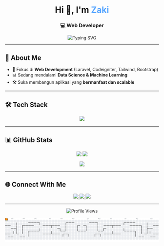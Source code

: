 <!-- Header dengan animasi teks -->
<h1 align="center">Hi 👋, I'm <span style="color:#58a6ff;">Zaki</span></h1>
<h3 align="center">💻 Web Developer </h3>

<p align="center">
  <img src="https://readme-typing-svg.herokuapp.com?font=Fira+Code&weight=500&size=20&pause=1000&color=58A6FF&center=true&vCenter=true&width=500&lines=Clean+Code+%7C+Problem+Solver;Always+Learning+New+Things;Building+Useful+and+Scalable+Apps" alt="Typing SVG" />
</p>

---

## 🚀 About Me

- 🎯 Fokus di **Web Development** (Laravel, Codeigniter, Tailwind, Bootstrap)
- 📊 Sedang mendalami **Data Science & Machine Learning**
- 🛠️ Suka membangun aplikasi yang **bermanfaat dan scalable**

---

## 🛠 Tech Stack

<p align="center">
  <img src="https://skillicons.dev/icons?i=php,laravel,js,python,cpp,mysql,git,linux,html,vscode&perline=10" />
</p>

---

## 📊 GitHub Stats

<p align="center">
  <img src="https://github-readme-stats.vercel.app/api?username=Jeksidotexe&show_icons=true&theme=tokyonight&hide_border=true" height="165"/>
  <img src="https://github-readme-streak-stats.herokuapp.com/?user=Jeksidotexe&theme=tokyonight&hide_border=true" height="165"/>
</p>

<p align="center">
  <img src="https://github-readme-stats.vercel.app/api/top-langs/?username=Jeksidotexe&layout=compact&theme=tokyonight&hide_border=true" height="165"/>
</p>

---

## 🌐 Connect With Me

<p align="center">
  <a href="https://www.linkedin.com/in/zaki-b71a67355?utm_source=share&utm_campaign=share_via&utm_content=profile&utm_medium=android_app" target="_blank">
    <img src="https://img.shields.io/badge/LinkedIn-0A66C2?style=for-the-badge&logo=linkedin&logoColor=white"/>
  </a>
  <a href="https://www.instagram.com/jeksi_17" target="_blank">
    <img src="https://img.shields.io/badge/Instagram-E4405F?style=for-the-badge&logo=instagram&logoColor=white"/>
  </a>
  <a href="mailto:zakiptk1@gmail.com" target="_blank">
    <img src="https://img.shields.io/badge/Email-DB4437?style=for-the-badge&logo=gmail&logoColor=white"/>
  </a>
</p>

---

<p align="center">
  <img src="https://komarev.com/ghpvc/?username=Jeksidotexe&style=flat-square&color=58a6ff" alt="Profile Views"/>
</p>

<picture>
  <source media="(prefers-color-scheme: dark)" srcset="https://raw.githubusercontent.com/Jeksidotexe/Jeksidotexe/output/pacman-contribution-graph-dark.svg">
  <source media="(prefers-color-scheme: light)" srcset="https://raw.githubusercontent.com/Jeksidotexe/Jeksidotexe/output/pacman-contribution-graph.svg">
  <img alt="pacman contribution graph" src="https://raw.githubusercontent.com/Jeksidotexe/Jeksidotexe/output/pacman-contribution-graph.svg">
</picture>

###
